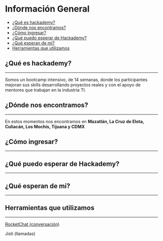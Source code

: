 # Información General
- [¿Qué es hackademy?](#¿Qué-es-hackademy?)
- [¿Dónde nos encontramos?](#¿Dónde-nos-encontramos?)
- [¿Cómo ingresar?](#¿Cómo-ingresar?)
- [¿Qué puedo esperar de Hackademy?](#¿Qué-puedo-esperar-de-Hackademy?)
- [¿Qué esperan de mi?](#¿Qué-esperan-de-mi)
- [Herramientas que utilizamos](#Herramientas-que-utilizamos)


## ¿Qué es hackademy?
---
Somos un bootcamp intensivo, de 14 semanas, donde los participantes mejoran sus skills desarrollando proyectos reales y con el apoyo de mentores que trabajan en la industria TI.

## ¿Dónde nos encontramos?
---
En estos momentos nos encontramos en **Mazatlán, La Cruz de Elota, Culiacán, Los Mochis, Tijuana y CDMX**

## ¿Cómo ingresar?
---

## ¿Qué puedo esperar de Hackademy?
---

## ¿Qué esperan de mi?
---

## Herramientas que utilizamos
---

<!-- Trello -->
[RocketChat (conversación)](https://chat.hackademy.mx)


Jisti (llamadas)